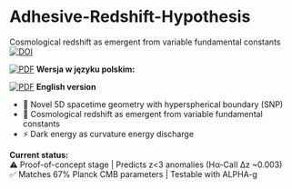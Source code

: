 # Adhesive-Redshift-Hypothesis
Cosmological redshift as emergent from variable fundamental constants  
[![DOI](https://zenodo.org/badge/DOI/10.5281/zenodo.16461785.svg)](https://doi.org/10.5281/zenodo.16461785)

[![PDF](https://img.shields.io/badge/Download-PDF-blue)](https://github.com/ArkOkupski-WAT/Adhesive-Redshift-Hypothesis/raw/main/Hipoteza_Redshiftu_Adhezyjnego_pl.pdf)
**Wersja w języku polskim:**  

[![PDF](https://img.shields.io/badge/Download-PDF-blue)](https://github.com/ArkOkupski-WAT/Adhesive-Redshift-Hypothesis/raw/main/Hipoteza_Redshiftu_Adhezyjnego_eng.pdf)
**English version**

- 🌌 Novel 5D spacetime geometry with hyperspherical boundary (SNP)  
- 🔴 Cosmological redshift as emergent from variable fundamental constants  
- ⚡ Dark energy as curvature energy discharge  

**Current status:**  
⚠️ Proof-of-concept stage | Predicts z<3 anomalies (Hα-CaII Δz ~0.003)  
✅ Matches 67% Planck CMB parameters | Testable with ALPHA-g  
